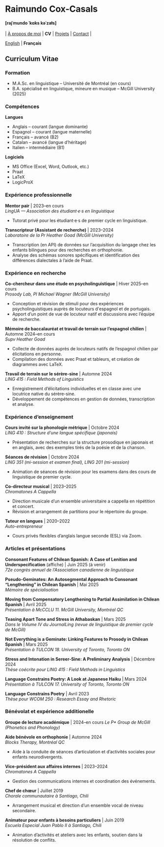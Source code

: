 # Raimundo Cox-Casals
#### [rajˈmundo ˈkɑks kəˈzaɫs]

| [À propos de moi](french/LISMOI.md) | **CV** | [Projets](french/projectsfr.md) | [Contact](french/contactfr.md) | 

[English](cv.md) \| **Français**

## Curriculum Vitae
### Formation
- M.A.Sc. en linguistique – Université de Montréal (en cours)
- B.A. spécialisé en linguistique, mineure en musique – McGill University (2025)

### Compétences
**Langues**
- Anglais – courant (langue dominante)
- Espagnol – courant (langue maternelle)
- Français – avancé (B2)
- Catalan – avancé (langue d’héritage)
- Italien – intermédiaire (B1)

**Logiciels**
- MS Office (Excel, Word, Outlook, etc.)
- Praat
- LaTeX
- LogicProX

### Expérience professionnelle
**Mentor pair** | 2023–en cours  
_LingUA — Association des étudiant·e·s en linguistique_
- Tutorat privé pour les étudiant·e·s de premier cycle en linguistique.

**Transcripteur (Assistant de recherche)** | 2023–2024  
_Laboratoire de la Pr Heather Goad (McGill University)_
- Transcription (en API) de données sur l’acquisition du langage chez les enfants bilingues pour des recherches en orthophonie.
- Analyse des schémas sonores spécifiques et identification des différences dialectales à l’aide de Praat.

### Expérience en recherche
**Co-chercheur dans une étude en psycholinguistique** | Hiver 2025–en cours  
_Prosody Lab, PI Michael Wagner (McGill University)_
- Conception et révision de stimuli pour des expériences psycholinguistiques auprès de locuteurs d'espagnol et de portugais.
- Apport d’un point de vue de locuteur natif et discussions avec l’équipe de recherche.

**Mémoire de baccalauréat et travail de terrain sur l’espagnol chilien** | Automne 2024–en cours  
_Supv Heather Goad_
- Collecte de données auprès de locuteurs natifs de l’espagnol chilien par élicitations en personne.
- Compilation des données avec Praat et tableurs, et création de diagrammes avec LaTeX.

**Travail de terrain sur le sérère-sine** | Automne 2024  
_LING 415 : Field Methods of Linguistics_
- Enregistrement d’élicitations individuelles et en classe avec une locutrice native du sérère-sine.
- Développement de compétences en gestion de données, transcription et analyse.

### Expérience d’enseignement
**Cours invité sur la phonologie métrique** | Octobre 2024  
_LING 410 : Structure d’une langue spécifique (japonais)_
- Présentation de recherches sur la structure prosodique en japonais et en anglais, avec des exemples tirés de la poésie et de la chanson.

**Séances de révision** | Octobre 2024  
_LING 351 (mi-session et examen final), LING 201 (mi-session)_
- Animation de séances de révision pour les examens dans des cours de linguistique de premier cycle.

**Co-directeur musical** | 2023–2025  
_Chromatones A Cappella_
- Direction musicale d’un ensemble universitaire a cappella en répétition et concert.
- Révision et arrangement de partitions pour le répertoire du groupe.

**Tuteur en langues** | 2020–2022  
_Auto-entrepreneur_
- Cours privés flexibles d’anglais langue seconde (ESL) via Zoom.

### Articles et présentations
**Consonant Features of Chilean Spanish: A Case of Lenition and
Underspecification** (affiche) | Juin 2025 (à venir)  
_72e congrès annuel de l’Association canadienne de linguistique_

**Pseudo-Geminates: An Autosegmental Approach to Consonant
“Lengthening” in Chilean Spanish** | Mai 2025  
_Mémoire de spécialisation_

**Moving from Compensatory Lengthening to Partial Assimilation in Chilean Spanish** | Avril 2025  
_Présentation à McCCLU 11. McGill University, Montréal QC_

**Teasing Apart Tone and Stress in Athabaskan** | Mars 2025  
_Dans le Volume IV du JournalLing (revue de linguistique de premier cycle de McGill)_

**Not Everything is a Geminate: Linking Features to Prosody in Chilean Spanish** | Mars 2025  
_Présentation à TULCON 18. University of Toronto, Toronto ON_

**Stress and Intonation in Sereer-Sine: A Preliminary Analysis** | Décembre 2024  
_Thèse coécrite pour LING 415 : Field Methods in Linguistics_

**Language Constrains Poetry: A Look at Japanese Haiku** | Mars 2024  
_Présentation à TULCON 17. University of Toronto, Toronto ON_

**Language Constrains Poetry** | Avril 2023  
_Thèse pour WCOM 250 : Research Essay and Rhetoric_

### Bénévolat et expérience additionelle
**Groupe de lecture académique** | 2024–en cours
_Le P* Group de McGill (Phonetics and Phonology)_

**Aide bénévole en orthophonie** | Automne 2024  
_Blocks Therapy, Montréal QC_
- Aide à la conduite de séances d’articulation et d’activités sociales pour enfants neurodivergents.

**Vice-président aux affaires internes** | 2023–2024  
_Chromatones A Cappella_  
- Gestion des communications internes et coordination des événements.

**Chef de chœur** | Juillet 2019  
_Chorale communautaire à Santiago, Chili_
- Arrangement musical et direction d’un ensemble vocal de niveau secondaire.

**Animateur pour enfants à besoins particuliers** | Juin 2019  
_Escuela Especial Juan Pablo II à Santiago, Chili_
- Animation d’activités et ateliers avec les enfants, soutien dans la résolution de conflits.
